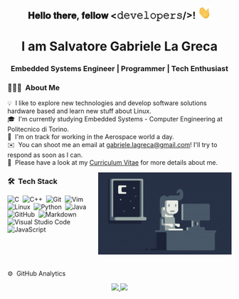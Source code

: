 
<div align="center">
<h2> 𝐇𝐞𝐥𝐥𝐨 𝐭𝐡𝐞𝐫𝐞, 𝐟𝐞𝐥𝐥𝐨𝐰 <𝚍𝚎𝚟𝚎𝚕𝚘𝚙𝚎𝚛𝚜/>! <img src="https://github.com/ABSphreak/ABSphreak/blob/master/gifs/Hi.gif" width="30px"></h2>
</div>

<h1 align="center">I am Salvatore Gabriele La Greca</h1>
<h3 align="center">Embedded Systems Engineer | Programmer | Tech Enthusiast</h3>


### 👨🏻‍💻 &nbsp;About Me

💡 &nbsp;I like to explore new technologies and develop software solutions hardware based and learn new stuff about Linux.\
🎓 &nbsp;I'm currently studying Embedded Systems - Computer Engineering at Politecnico di Torino.\
🌱 &nbsp;I'm on track for working in the Aerospace world a day.\
✉️ &nbsp;You can shoot me an email at gabriele.lagreca@gmail.com! I'll try to respond as soon as I can.\
📄 &nbsp;Please have a look at my [Curriculum Vitae](https://drive.google.com/file/d/1ps-Ym7Qn0KsFb6uHMJJBfqpEiA2DGeFp/view) for more details about me. 

<img alt="Night Coding" src="https://raw.githubusercontent.com/AVS1508/AVS1508/master/assets/Night-Coding.gif" align="right"/>

### 🛠 &nbsp;Tech Stack


![C](https://img.shields.io/badge/-C-05122A?style=flat&logo=C&logoColor=A8B9CC)&nbsp;
![C++](https://img.shields.io/badge/-C++-05122A?style=flat&logo=C%2B%2B&logoColor=00599C)&nbsp;
![Git](https://img.shields.io/badge/-Git-05122A?style=flat&logo=git)&nbsp;
![Vim](https://img.shields.io/badge/-Vim-05122A?style=flat&logo=vim&logoColor=A8B9CC)&nbsp;
![Linux](https://img.shields.io/badge/-Linux-05122A?style=flat&logo=linux&logoColor=A8B9CC)&nbsp;
![Python](https://img.shields.io/badge/-Python-05122A?style=flat&logo=python)&nbsp;
![Java](https://img.shields.io/badge/-Java-05122A?style=flat&logo=Java&logoColor=FFA518)&nbsp;
![GitHub](https://img.shields.io/badge/-GitHub-05122A?style=flat&logo=github)&nbsp;
![Markdown](https://img.shields.io/badge/-Markdown-05122A?style=flat&logo=markdown)\
![Visual Studio Code](https://img.shields.io/badge/-Visual%20Studio%20Code-05122A?style=flat&logo=visual-studio-code&logoColor=007ACC)&nbsp;
![JavaScript](https://img.shields.io/badge/-JavaScript-05122A?style=flat&logo=javascript)&nbsp;


<br/><br/><br/><br/>
⚙️ &nbsp;GitHub Analytics

<p align="center">
<a href="https://github.com/AVS1508">
  <img height="180em" src="https://github-readme-stats-eight-theta.vercel.app/api?username=thegabriele97&show_icons=true&theme=algolia&include_all_commits=true&count_private=true"/>
  <img height="180em" src="https://github-readme-stats-eight-theta.vercel.app/api/top-langs/?username=thegabriele97&layout=compact&langs_count=8&theme=algolia"/>
</a>
</p>


<!-- ### Hi there 👋
-->
 <!--
**thegabriele97/thegabriele97** is a ✨ _special_ ✨ repository because its `README.md` (this file) appears on your GitHub profile.

Here are some ideas to get you started:

- 🔭 I’m currently working on ...
- 🌱 I’m currently learning ...
- 👯 I’m looking to collaborate on ...
- 🤔 I’m looking for help with ...
- 💬 Ask me about ...
- 📫 How to reach me: ...
- 😄 Pronouns: ...
- ⚡ Fun fact: ...
-->
